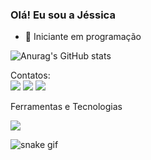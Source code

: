 ### Olá! Eu sou a Jéssica

- 🔭 Iniciante em programação

![Anurag's GitHub stats](https://github-readme-stats.vercel.app/api?username=jessiepsx&show_icons=true&theme=dark)
<div> 
 Contatos:
 <div>
<a href="https://instagram.com/jessiepsx" target="_blank"><img loading="lazy" src="https://img.shields.io/badge/-Instagram-%23E4405F?style=for-the-badge&logo=instagram&logoColor=white" target="_blank"></a>
<a href = "mailto:jessica.pereirapsx"><img loading="lazy" src="https://img.shields.io/badge/Gmail-D14836?style=for-the-badge&logo=gmail&logoColor=white" target="_blank"></a>
<a href="https://www.linkedin.com/in/jéssica-pereira-bb1202265" target="_blank"><img loading="lazy" src="https://img.shields.io/badge/-LinkedIn-%230077B5?style=for-the-badge&logo=linkedin&logoColor=white" target="_blank"></a>   
</div>

Ferramentas e Tecnologias


<img src="https://cdn.jsdelivr.net/gh/devicons/devicon@latest/icons/threedsmax/threedsmax-original.svg" />
          

![snake gif](https://github.com/jessiepsx/cobrinhadajess/blob/output/github-user-contribution.svg)
